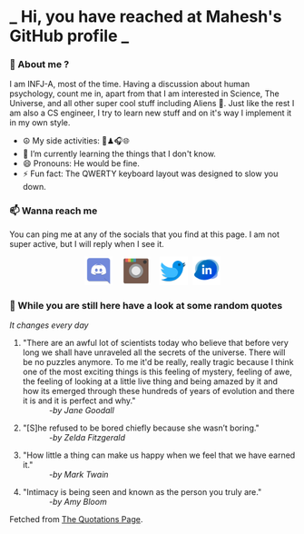 # **_ Hi, you have reached at Mahesh's GitHub profile _**
### 🌸 About me ?
I am INFJ-A, most of the time. Having a discussion about human psychology, count me in, apart from that I am interested in Science, The Universe, and all other super cool stuff including Aliens 🤫. Just like the rest I am also a CS engineer, I try to learn new stuff and on it's way I implement it in my own style. 
- ☮ My side activities: 🎨♟🎧🌐
- 🌱 I’m currently learning the things that I don't know.
- 😄 Pronouns: He would be fine.
- ⚡ Fun fact: The QWERTY keyboard layout was designed to slow you down.

### 📫 Wanna reach me
You can ping me at any of the socials that you find at this page. I am not super active, but I will reply when I see it.
<p align="center">
<a href="https://discordapp.com/users/733328856957714472"><img src="./Assets/Papirus-Team-Papirus-Apps-Discord.svg" height="50px" width="50px" ></a>&nbsp; &nbsp;  
<a href ="https://instagram.com/obl1v_on"><img src="./Assets/Papirus-Team-Papirus-Apps-Instagram.svg" height="50px" width="50px" ></a>&nbsp;  &nbsp; 
<a href ="https://twitter.com/MaheshN2000"><img src="./Assets/Papirus-Team-Papirus-Apps-Twitter.svg" height ="50px" width="50px" ></a>&nbsp;
<a href ="https://linkedin.com/in/mahesh2000"><img src="./Assets/in.png" height ="50px" width="50px" ></a>

</p>



### 🔰 While you are still here have a look at some random quotes
*It changes every day*

<!-- BLOG-POST-LIST:START -->
 1.  "There are an awful lot of scientists today who believe that before very long we shall have unraveled all the secrets of the universe. There will be no puzzles anymore. To me it'd be really, really tragic because I think one of the most exciting things is this feeling of mystery, feeling of awe, the feeling of looking at a little live thing and being amazed by it and how its emerged through these hundreds of years of evolution and there it is and it is perfect and why." <br> &emsp;&emsp;&emsp; <i>-by Jane Goodall</i> 

 2.  "[S]he refused to be bored chiefly because she wasn’t boring." <br> &emsp;&emsp;&emsp; <i>-by Zelda Fitzgerald</i> 

 3.  "How little a thing can make us happy when we feel that we have earned it." <br> &emsp;&emsp;&emsp; <i>-by Mark Twain</i> 

 4.  "Intimacy is being seen and known as the person you truly are." <br> &emsp;&emsp;&emsp; <i>-by Amy Bloom</i> 
<!-- BLOG-POST-LIST:END -->
Fetched from <a href="http://www.quotationspage.com/data/mqotd.rss"> The Quotations Page</a>.
<!-- The above quotes are fetched from " http://www.quotationspage.com/data/mqotd.rss " and the github action used was gautamkrishnar/blog-post-workflow@master -->
